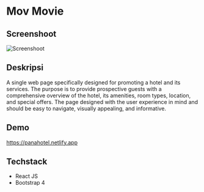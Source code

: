 # Mov Movie
## Screenshoot
![Screenshoot](https://github.com/Faturar/pana-hotel-landing-page/blob/master/screenshoot.png "Screenshoot")

## Deskripsi
A single web page specifically designed for promoting a hotel and its services. The purpose is to provide prospective guests with a comprehensive overview of the hotel, its amenities, room types, location, and special offers. The page designed with the user experience in mind and should be easy to navigate, visually appealing, and informative.

## Demo
https://panahotel.netlify.app

## Techstack
- React JS
- Bootstrap 4
